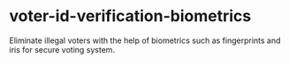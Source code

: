 # voter-id-verification-biometrics
Eliminate illegal voters with the help of biometrics such as fingerprints and iris for secure voting system. 
